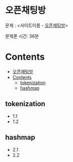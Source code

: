 # 오픈채팅방

문제 : <사이트이름 - [오픈채팅방](https://programmers.co.kr/learn/courses/30/lessons/42888)> <br/>

문제푼 시간: 36분

# Contents

- [오픈채팅방](#%ec%98%a4%ed%94%88%ec%b1%84%ed%8c%85%eb%b0%a9)
- [Contents](#contents)
  - [tokenization](#tokenization)
  - [hashmap](#hashmap)

## tokenization

- 1.1
- 1.2

## hashmap

- 2.1
- 2.2